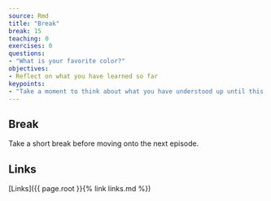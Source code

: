 ```yaml
---
source: Rmd
title: "Break"
break: 15
teaching: 0
exercises: 0
questions:
- "What is your favorite color?"
objectives:
- Reflect on what you have learned so far
keypoints:
- "Take a moment to think about what you have understood up until this point so that you can feel confident in explaining it"
---
```


## Break
Take a short break before moving onto the next episode.


## Links
[Links]({{ page.root }}{% link links.md %})

